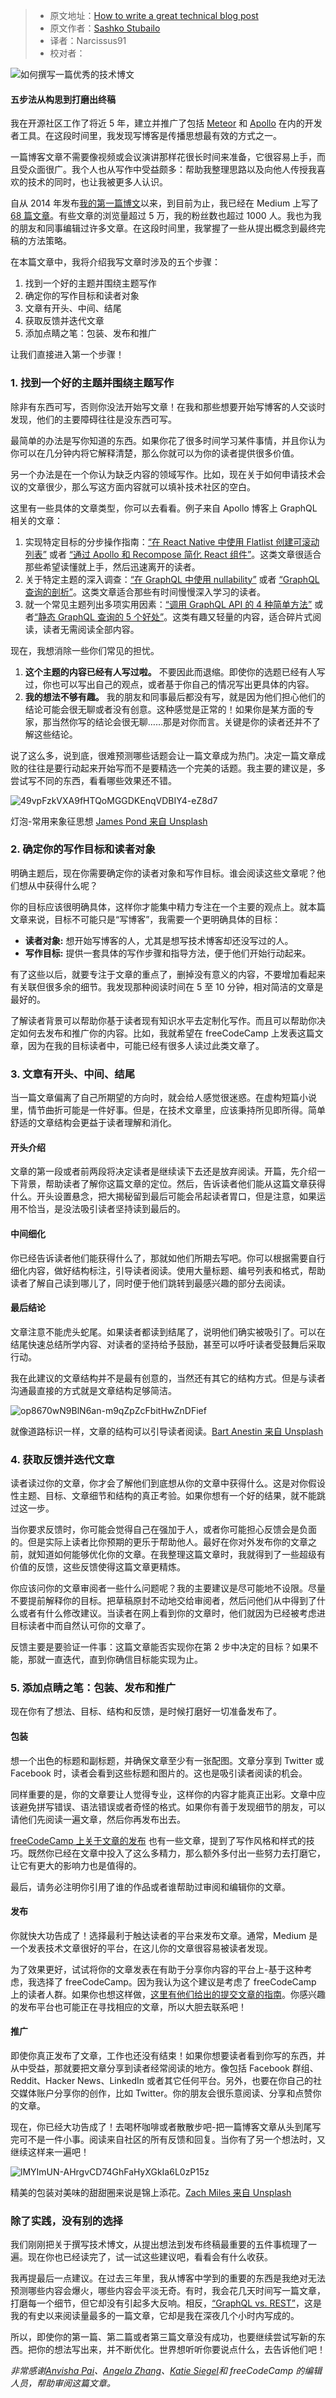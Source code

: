 > -  原文地址：[How to write a great technical blog post](https://www.freecodecamp.org/news/how-to-write-a-great-technical-blog-post-414c414b67f6/)
> -  原文作者：[Sashko Stubailo](https://www.freecodecamp.org/news/author/stubailo/)
> -  译者：Narcissus91
> -  校对者：

![如何撰写一篇优秀的技术博文](https://cdn-media-1.freecodecamp.org/images/1*QVTcnfXyMXivNu62IJ7JSg.jpeg)

#### 五步法从构思到打磨出终稿

我在开源社区工作了将近 5 年，建立并推广了包括 [Meteor](https://github.com/meteor/) 和 [Apollo](https://github.com/apollographql/) 在内的开发者工具。在这段时间里，我发现写博客是传播思想最有效的方式之一。

一篇博客文章不需要像视频或会议演讲那样花很长时间来准备，它很容易上手，而且受众面很广。我个人也从写作中受益颇多：帮助我整理思路以及向他人传授我喜欢的技术的同时，也让我被更多人认识。

自从 2014 年发布[我的第一篇博文](https://blog.meteor.com/collaborative-3d-scene-builder-in-50-lines-of-code-3c8ac717c658)以来，到目前为止，我已经在 Medium 上写了[68 篇文章](https://medium.com/@stubailo/latest)。有些文章的浏览量超过 5 万，我的粉丝数也超过 1000 人。我也为我的朋友和同事编辑过许多文章。在这段时间里，我掌握了一些从提出概念到最终完稿的方法策略。

在本篇文章中，我将介绍我写文章时涉及的五个步骤：

1.  找到一个好的主题并围绕主题写作
2.  确定你的写作目标和读者对象
3.  文章有开头、中间、结尾
4.  获取反馈并迭代文章
5.  添加点睛之笔：包装、发布和推广

让我们直接进入第一个步骤！


### 1\. 找到一个好的主题并围绕主题写作

除非有东西可写，否则你没法开始写文章！在我和那些想要开始写博客的人交谈时发现，他们的主要障碍往往是没东西可写。

最简单的办法是写你知道的东西。如果你花了很多时间学习某件事情，并且你认为你可以在几分钟内将它解释清楚，那么你就可以为你的读者提供很多价值。

另一个办法是在一个你认为缺乏内容的领域写作。比如，现在关于如何申请技术会议的文章很少，那么写这方面内容就可以填补技术社区的空白。

这里有一些具体的文章类型，你可以去看看。例子来自 Apollo 博客上 GraphQL 相关的文章：

1.  实现特定目标的分步操作指南：[“在 React Native 中使用 Flatlist 创建可滚动列表”](https://blog.apollographql.com/loading-data-into-react-natives-flatlist-9646fa9a199b) 或者 [“通过 Apollo 和 Recompose 简化 React 组件”](https://blog.apollographql.com/simplify-your-react-components-with-apollo-and-recompose-8b9e302dea51)。这类文章很适合那些希望读懂就上手，然后迅速离开的读者。
2.  关于特定主题的深入调查：[“在 GraphQL 中使用 nullability”](https://blog.apollographql.com/using-nullability-in-graphql-2254f84c4ed7) 或者 [“GraphQL 查询的剖析”](https://blog.apollographql.com/the-anatomy-of-a-graphql-query-6dffa9e9e747)。这类文章适合那些有时间慢慢深入学习的读者。
3.  就一个常见主题列出多项实用因素：[“调用 GraphQL API 的 4 种简单方法”](https://blog.apollographql.com/4-simple-ways-to-call-a-graphql-api-a6807bcdb355) 或者[“静态 GraphQL 查询的 5 个好处”](https://blog.apollographql.com/5-benefits-of-static-graphql-queries-b7fa90b0b69a)。这类有趣又轻量的内容，适合碎片式阅读，读者无需阅读全部内容。

现在，我想消除一些你们常见的担忧。

1.  **这个主题的内容已经有人写过啦。** 不要因此而退缩。即使你的选题已经有人写过，你也可以写出自己的观点，或者基于你自己的情况写出更具体的内容。
2.  **我的想法不够有趣。** 我的朋友和同事最后都没有写，就是因为他们担心他们的结论可能会很无聊或者没有创意。这种感觉是正常的！如果你是某方面的专家，那当然你写的结论会很无聊……那是对你而言。关键是你的读者还并不了解这些结论。

说了这么多，说到底，很难预测哪些话题会让一篇文章成为热门。决定一篇文章成败的往往是要行动起来开始写而不是要精选一个完美的话题。我主要的建议是，多尝试写不同的东西，看看哪些效果还不错。

![49vpFzkVXA9fHTQoMGGDKEnqVDBIY4-eZ8d7](https://cdn-media-1.freecodecamp.org/images/49vpFzkVXA9fHTQoMGGDKEnqVDBIY4-eZ8d7)

灯泡-常用来象征思想 [James Pond 来自 Unsplash](https://unsplash.com/photos/1qkyck-UL3g)

### 2\. 确定你的写作目标和读者对象

明确主题后，现在你需要确定你的读者对象和写作目标。谁会阅读这些文章呢？他们想从中获得什么呢？

你的目标应该很明确具体，这样你才能集中精力专注在一个主要的观点上。就本篇文章来说，目标不可能只是“写博客”，我需要一个更明确具体的目标：

-   **读者对象:** 想开始写博客的人，尤其是想写技术博客却还没写过的人。
-   **写作目标:** 提供一套具体的写作步骤和指导方法，便于他们开始行动起来。

有了这些以后，就要专注于文章的重点了，删掉没有意义的内容，不要增加看起来有关联但很多余的细节。我发现那种阅读时间在 5 至 10 分钟，相对简洁的文章是最好的。

了解读者背景可以帮助你基于读者现有知识水平去定制化写作。而且可以帮助你决定如何去发布和推广你的内容。比如，我就希望在 freeCodeCamp 上发表这篇文章，因为在我的目标读者中，可能已经有很多人读过此类文章了。


### 3\. 文章有开头、中间、结尾

当一篇文章偏离了自己所期望的方向时，就会给人感觉很迷惑。在虚构短篇小说里，情节曲折可能是一件好事。但是，在技术文章里，应该秉持所见即所得。简单舒适的文章结构会更益于读者理解和消化。

#### 开头介绍

文章的第一段或者前两段将决定读者是继续读下去还是放弃阅读。开篇，先介绍一下背景，帮助读者了解你这篇文章的定位。然后，告诉读者他们能从这篇文章获得什么。开头设置悬念，把大揭秘留到最后可能会吊起读者胃口，但是注意，如果运用不恰当，是没法吸引读者坚持读到最后的。

#### 中间细化

你已经告诉读者他们能获得什么了，那就如他们所期去写吧。你可以根据需要自行细化内容，做好结构标注，引导读者阅读。使用大量标题、编号列表和格式，帮助读者了解自己读到哪儿了，同时便于他们跳转到最感兴趣的部分去阅读。

#### 最后结论

文章注意不能虎头蛇尾。如果读者都读到结尾了，说明他们确实被吸引了。可以在结尾快速总结所学内容、对读者的坚持给予鼓励，甚至可以呼吁读者受鼓舞后采取行动。

我在此建议的文章结构并不是最有创意的，当然还有其它的结构方式。但是与读者沟通最直接的方式就是文章结构足够简洁。

![op8670wN9BlN6an-m9qZpZcFbitHwZnDFief](https://cdn-media-1.freecodecamp.org/images/op8670wN9BlN6an-m9qZpZcFbitHwZnDFief)

就像道路标识一样，文章的结构可以引导读者阅读。[Bart Anestin 来自 Unsplash](https://unsplash.com/photos/bXMbMw560C8)


### 4\. 获取反馈并迭代文章

读者读过你的文章，你才会了解他们到底想从你的文章中获得什么。这是对你假设性主题、目标、文章细节和结构的真正考验。如果你想有一个好的结果，就不能跳过这一步。

当你要求反馈时，你可能会觉得自己在强加于人，或者你可能担心反馈会是负面的。但是实际上读者比你预期的更乐于帮助他人。最好在你对外发布你的文章之前，就知道如何能够优化你的文章。在我整理这篇文章时，我就得到了一些超级有价值的反馈，这些反馈使得这篇文章更精炼。

你应该问你的文章审阅者一些什么问题呢？我的主要建议是尽可能地不设限。尽量不要提前解释你的目标。把草稿原封不动地交给审阅者，然后问他们从中得到了什么或者有什么修改建议。当读者在网上看到你的文章时，他们就因为已经被考虑进目标读者中而自然认可你的文章了。

反馈主要是要验证一件事：这篇文章能否实现你在第 2 步中决定的目标？如果不能，那就一直迭代，直到你确信目标能实现为止。

### 5\. 添加点睛之笔：包装、发布和推广

现在你有了想法、目标、结构和反馈，是时候打磨好一切准备发布了。


#### 包装

想一个出色的标题和副标题，并确保文章至少有一张配图。文章分享到 Twitter 或 Facebook 时，读者会看到这些标题和图片的。这也是吸引读者阅读的机会。

同样重要的是，你的文章要让人觉得专业，这样你的内容才能真正出彩。文章中应该避免拼写错误、语法错误或者奇怪的格式。如果你有善于发现细节的朋友，可以请他们先阅读一遍文章，然后你再发布出去。

[freeCodeCamp 上关于文章的发布](https://medium.freecodecamp.org/how-to-get-published-in-the-freecodecamp-medium-publication-9b342a22400e) 也有一些文章，提到了写作风格和样式的技巧。既然你已经在文章中投入了这么多精力，那么额外多付出一些努力去打磨它，让它有更大的影响力也是值得的。

最后，请务必注明你引用了谁的作品或者谁帮助过审阅和编辑你的文章。

#### 发布

你就快大功告成了！选择最利于触达读者的平台来发布文章。通常，Medium 是一个发表技术文章很好的平台，在这儿你的文章很容易被读者发现。

为了效果更好，试试将你的文章发表在有助于分享你内容的平台上-基于这种考虑，我选择了 freeCodeCamp。因为我认为这个建议是考虑了 freeCodeCamp 上的读者人群。如果你也想这样做，[这里有他们给出的提交文章的指南](https://medium.freecodecamp.org/how-to-get-published-in-the-freecodecamp-medium-publication-9b342a22400e)。你感兴趣的发布平台也可能正在寻找相应的文章，所以大胆去联系吧！


#### 推广

即使你真正发布了文章，工作也还没有结束！如果你想要读者看到你写的东西，并从中受益，那就要把文章分享到读者经常阅读的地方。像包括 Facebook 群组、Reddit、Hacker News、LinkedIn 或者其它任何平台。另外，也要在你自己的社交媒体账户分享你的创作，比如 Twitter。你的朋友会很乐意阅读、分享和点赞你的文章。

现在，你已经大功告成了！去喝杯咖啡或者散散步吧-把一篇博客文章从头到尾写完可不是一件小事。阅读来自社区的所有反馈和回复。当你有了另一个想法时，又继续这样来一遍吧！

![lMYImUN-AHrgvCD74GhFaHyXGkIa6L0zP15z](https://cdn-media-1.freecodecamp.org/images/lMYImUN-AHrgvCD74GhFaHyXGkIa6L0zP15z)

精美的包装对美味的甜甜圈来说是锦上添花。[Zach Miles 来自 Unsplash](https://unsplash.com/photos/BE9AifuJfD4)

### 除了实践，没有别的选择

我们刚刚把关于撰写技术博文，从提出想法到发布终稿最重要的五件事梳理了一遍。现在你也已经读完了，试一试这些建议吧，看看会有什么收获。

我再提最后一点建议。在过去三年里，我从博客中学到的重要的东西是我绝对无法预测哪些内容会爆火，哪些内容会平淡无奇。有时，我会花几天时间写一篇文章，打磨每一个细节，但它却没有引起多大反响。相反，[“GraphQL vs. REST”](https://blog.apollographql.com/graphql-vs-rest-5d425123e34b)，这是我的有史以来阅读量最多的一篇文章，它却是我在深夜几个小时内写成的。

所以，即使你的第一篇、第二篇或者第三篇文章没有成功，也要继续尝试写新的东西。把你的想法写出来，并不断优化。世界想听听你要说点什么，去告诉他们吧！

_非常感谢[Anvisha Pai](https://www.freecodecamp.org/news/how-to-write-a-great-technical-blog-post-414c414b67f6/undefined)、[Angela Zhang](https://www.freecodecamp.org/news/how-to-write-a-great-technical-blog-post-414c414b67f6/undefined)、[Katie Siegel](https://www.freecodecamp.org/news/how-to-write-a-great-technical-blog-post-414c414b67f6/undefined)和 freeCodeCamp 的编辑人员，帮助审阅这篇文章。_

